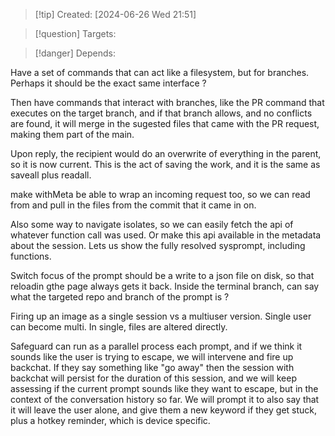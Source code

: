 
>[!tip] Created: [2024-06-26 Wed 21:51]

>[!question] Targets: 

>[!danger] Depends: 

Have a set of commands that can act like a filesystem, but for branches.
Perhaps it should be the exact same interface ?

Then have commands that interact with branches, like the PR command that executes on the target branch, and if that branch allows, and no conflicts are found, it will merge in the sugested files that came with the PR request, making them part of the main.  

Upon reply, the recipient would do an overwrite of everything in the parent, so it is now current.
This is the act of saving the work, and it is the same as saveall plus readall.

make withMeta be able to wrap an incoming request too, so we can read from and pull in the files from the commit that it came in on.

Also some way to navigate isolates, so we can easily fetch the api of whatever function call was used.  Or make this api available in the metadata about the session.  Lets us show the fully resolved sysprompt, including functions.

Switch focus of the prompt should be a write to a json file on disk, so that reloadin gthe page always gets it back.
Inside the terminal branch, can say what the targeted repo and branch of the prompt is ?

Firing up an image as a single session vs a multiuser version.
Single user can become multi.
In single, files are altered directly.

Safeguard can run as a parallel process each prompt, and if we think it sounds like the user is trying to escape, we will intervene and fire up backchat.
If they say something like "go away" then the session with backchat will persist for the duration of this session, and we will keep assessing if the current prompt sounds like they want to escape, but in the context of the conversation history so far.  We will prompt it to also say that it will leave the user alone, and give them a new keyword if they get stuck, plus a hotkey reminder, which is device specific.